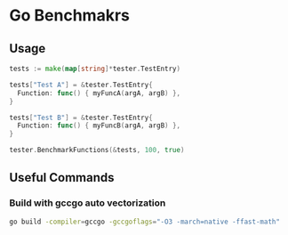 # Go Benchmakrs

## Usage

```go
tests := make(map[string]*tester.TestEntry)

tests["Test A"] = &tester.TestEntry{
  Function: func() { myFuncA(argA, argB) },
}

tests["Test B"] = &tester.TestEntry{
  Function: func() { myFuncB(argA, argB) },
}

tester.BenchmarkFunctions(&tests, 100, true)
```

## Useful Commands

### Build with gccgo auto vectorization

```bash
go build -compiler=gccgo -gccgoflags="-O3 -march=native -ffast-math"
```
